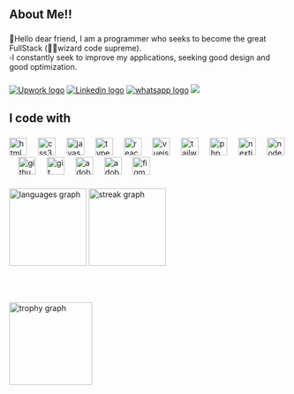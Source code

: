 <h2 align="left">About Me!!</h2>

###

<p align="left">📍Hello dear friend, I am a programmer who seeks to become the great FullStack (🧙‍♂️wizard code supreme).
<br/>
▫️I constantly seek to improve my applications, seeking good design and good optimization.</p>

###

<div align="left">
  <a href="https://www.upwork.com/freelancers/~01e15c653dfbed2b29"><img src="https://img.shields.io/badge/UpWork-6FDA44?style=for-the-badge&logo=Upwork&logoColor=white" alt="Upwork logo" /></a>
  <a href="https://www.linkedin.com/in/caio-marianni-de-morais"><img src="https://img.shields.io/badge/LinkedIn-0077B5?style=for-the-badge&logo=linkedin&logoColor=white" alt="Linkedin logo" /></a>
  <a href="https://api.whatsapp.com/send/?phone=5562981160081&text=Hello%2C+I+came+across+your+website.%0A%0Aname%3A%0Aregion%2Flanguage%3A%0Asubject%3A&type=phone_number&app_absent=0"><img src="https://img.shields.io/badge/WhatsApp-25D366?style=for-the-badge&logo=whatsapp&logoColor=white" alt="whatsapp logo" /></a>
  <a href="https://caio-marianni-portfolio.vercel.app"><img src="https://img.shields.io/badge/website-000000?style=for-the-badge&logo=About.me&logoColor=white" /></a>
</div>

###

<h2 align="left">I code with</h2>

###

<div align="left">
  <img src="https://cdn.jsdelivr.net/gh/devicons/devicon/icons/html5/html5-original.svg" height="32" alt="html5 logo"  />
  <img width="12" />
  <img src="https://cdn.jsdelivr.net/gh/devicons/devicon/icons/css3/css3-original.svg" height="32" alt="css3 logo"  />
  <img width="12" />
  <img src="https://cdn.jsdelivr.net/gh/devicons/devicon/icons/javascript/javascript-original.svg" height="32" alt="javascript logo"  />
  <img width="12" />
  <img src="https://cdn.jsdelivr.net/gh/devicons/devicon/icons/typescript/typescript-original.svg" height="32" alt="typescript logo"  />
  <img width="12" />
  <img src="https://cdn.jsdelivr.net/gh/devicons/devicon/icons/react/react-original.svg" height="32" alt="react logo"  />
  <img width="12" />
  <img src="https://cdn.jsdelivr.net/gh/devicons/devicon/icons/vuejs/vuejs-original.svg" height="32" alt="vuejs logo"  />
  <img width="12" />
  <img src="https://cdn.simpleicons.org/tailwindcss/06B6D4" height="32" alt="tailwindcss logo"  />
  <img width="12" />
  <img src="https://skillicons.dev/icons?i=php" height="32" alt="php logo"  />
  <img width="12" />
  <img src="https://skillicons.dev/icons?i=nextjs" height="32" alt="nextjs logo"  />
  <img width="12" />
  <img src="https://skillicons.dev/icons?i=nodejs" height="32" alt="nodejs logo"  />
  <img width="12" />
  <img src="https://skillicons.dev/icons?i=github" height="32" alt="github logo"  />
  <img width="12" />
  <img src="https://skillicons.dev/icons?i=git" height="32" alt="git logo"  />
  <img width="12" />
  <img src="https://skillicons.dev/icons?i=ai" height="32" alt="adobeillustrator logo"  />
  <img width="12" />
  <img src="https://skillicons.dev/icons?i=ps" height="32" alt="adobephotoshop logo"  />
  <img width="12" />
  <img src="https://skillicons.dev/icons?i=figma" height="32" alt="figma logo"  />
</div>

###

<div align="left">
  <img src="https://github-readme-stats.vercel.app/api/top-langs?username=Caio-Marianni&locale=en&hide_title=true&layout=compact&card_width=320&langs_count=6&theme=codeSTACKr&hide_border=true&order=2" height="140" alt="languages graph"  />
  <img src="https://streak-stats.demolab.com?user=Caio-Marianni&locale=en&mode=weekly&theme=codeSTACKr&hide_border=true&border_radius=5&order=3" height="140" alt="streak graph"  />
</div>

###

<br clear="both">

###

<div align="left">
  <img src="https://github-profile-trophy.vercel.app?username=Caio-Marianni&theme=tokyonight&column=5&row=1&margin-w=0&margin-h=5&no-bg=true&no-frame=true&order=4" height="150" alt="trophy graph"  />
</div>

###
